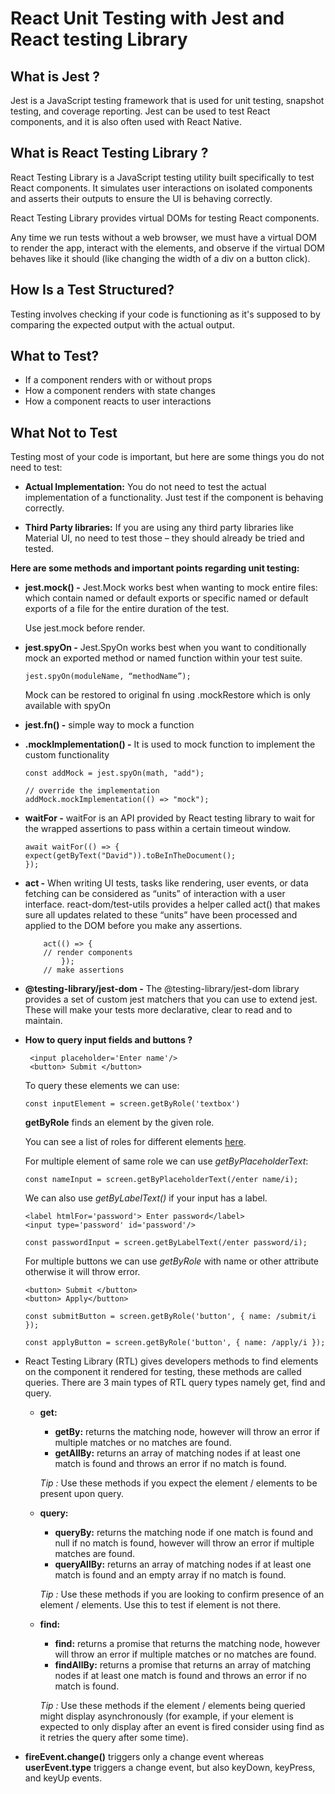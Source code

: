 # **React Unit Testing with Jest and React testing Library**

## **What is Jest ?**
Jest is a JavaScript testing framework that is used for unit testing, snapshot testing, and coverage reporting. Jest can be used to test React components, and it is also often used with React Native.

## **What is React Testing Library ?**
React Testing Library is a JavaScript testing utility built specifically to test React components. It simulates user interactions on isolated components and asserts their outputs to ensure the UI is behaving correctly.

React Testing Library provides virtual DOMs for testing React components.

Any time we run tests without a web browser, we must have a virtual DOM to render the app, interact with the elements, and observe if the virtual DOM behaves like it should (like changing the width of a div on a button click).


## **How Is a Test Structured?**
Testing involves checking if your code is functioning as it's supposed to by comparing the expected output with the actual output.

## **What to Test?**

- If a component renders with or without props
- How a component renders with state changes
- How a component reacts to user interactions

## **What Not to Test**
Testing most of your code is important, but here are some things you do not need to test:

- **Actual Implementation:** You do not need to test the actual implementation of a functionality. Just test if the component is behaving correctly.

- **Third Party libraries:** If you are using any third party libraries like Material UI, no need to test those – they should already be tried and tested.

**Here are some methods and important points regarding unit testing:**

- **jest.mock() -** Jest.Mock works best when wanting to mock entire files: which contain named or default exports or specific named or default exports of a file for the entire duration of the test.

    Use jest.mock before render.

- **jest.spyOn -** Jest.SpyOn works best when you want to conditionally mock an exported method or named function within your test suite.

    ``` jest.spyOn(moduleName, “methodName”); ```

    Mock can be restored to original fn using .mockRestore which is only available with spyOn

 -  **jest.fn() -** simple way to mock a function

 -  **.mockImplementation() -** It is used to mock function to implement the custom functionality

    ```
    const addMock = jest.spyOn(math, "add");

    // override the implementation
    addMock.mockImplementation(() => "mock");  
    ```  

- **waitFor -** waitFor is an API provided by React testing library to wait for the wrapped assertions to pass within a certain timeout window.
    ``` 
    await waitFor(() => {
    expect(getByText("David")).toBeInTheDocument();
    });
    ```

- **act -** When writing UI tests, tasks like rendering, user events, or data fetching can be considered as “units” of interaction with a user interface. react-dom/test-utils provides a helper called act() that makes sure all updates related to these “units” have been processed and applied to the DOM before you make any assertions.

    ```
        act(() => {
        // render components
            });
        // make assertions
    ```

- **@testing-library/jest-dom -** 
The @testing-library/jest-dom library provides a set of custom jest matchers that you can use to extend jest. These will make your tests more declarative, clear to read and to maintain.

- **How to query input fields and buttons ?** 

    ```
     <input placeholder='Enter name'/>
     <button> Submit </button> 
    ```

   To query these elements we can use:
    ```
    const inputElement = screen.getByRole('textbox')
    ```
    **getByRole** finds an element by the given role. 
    
    You can see a list of roles for different elements [here](https://www.w3.org/TR/html-aria/#docconformance).


    For multiple element of same role we can use *getByPlaceholderText*:
    ```
    const nameInput = screen.getByPlaceholderText(/enter name/i);
    ```
    We can also use *getByLabelText()* if your input has a label.
    ```
    <label htmlFor='password'> Enter password</label>
    <input type='password' id='password'/>
    ```
    ```
    const passwordInput = screen.getByLabelText(/enter password/i);
    ````

    For multiple buttons we can use *getByRole* with name or other attribute otherwise it will throw error.

    ```
    <button> Submit </button>
    <button> Apply</button>
    ```

    ```
    const submitButton = screen.getByRole('button', { name: /submit/i });
    
    const applyButton = screen.getByRole('button', { name: /apply/i });
    ```

- React Testing Library (RTL) gives developers methods to find elements on the component it rendered for testing, these methods are called queries. There are 3 main types of RTL query types namely get, find and query.

    - **get:**
       - **getBy:** returns the matching node, however will throw an error if multiple matches or no matches are found.
       - **getAllBy:** returns an array of matching nodes if at least one match is found and throws an error if no match is found.
       
      *Tip :* Use these methods if you expect the element / elements to be present upon query.   

    - **query:**
       - **queryBy:** returns the matching node if one match is found and null if no match is found, however will throw an error if multiple matches are found.
       - **queryAllBy:** returns an array of matching nodes if at least one match is found and an empty array if no match is found.
       
      *Tip :* Use these methods if you are looking to confirm presence of an element / elements. Use this to test if element is not there.

    - **find:**
      - **find:** returns a promise that returns the matching node, however will throw an error if multiple matches or no matches are found.
       - **findAllBy:** returns a promise that returns an array of matching nodes if at least one match is found and throws an error if no match is found.
       
      *Tip :* Use these methods if the element / elements being queried might display asynchronously (for example, if your element is expected to only display after an event is fired consider using find as it retries the query after some time).

- **fireEvent.change()** triggers only a change event whereas **userEvent.type** triggers a change event, but also keyDown, keyPress, and keyUp events.           





